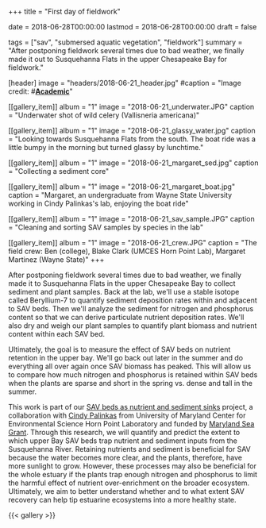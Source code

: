 +++
title = "First day of fieldwork"

date = 2018-06-28T00:00:00 
lastmod = 2018-06-28T00:00:00
draft = false

tags = ["sav", "submersed aquatic vegetation", "fieldwork"]
summary = "After postponing fieldwork several times due to bad weather, we finally made it out to Susquehanna Flats in the upper Chesapeake Bay for fieldwork."


[header]
image = "headers/2018-06-21_header.jpg"
#caption = "Image credit: #[**Academic**](https://github.com/gcushen/hugo-academic/)"

[[gallery_item]]
album = "1"
image = "2018-06-21_underwater.JPG"
caption = "Underwater shot of wild celery (Vallisneria americana)"

[[gallery_item]]
album = "1"
image = "2018-06-21_glassy_water.jpg"
caption = "Looking towards Susquehanna Flats from the south. The boat ride was a little bumpy in the morning but turned glassy by lunchtime."

[[gallery_item]]
album = "1"
image = "2018-06-21_margaret_sed.jpg"
caption = "Collecting a sediment core"

[[gallery_item]]
album = "1"
image = "2018-06-21_margaret_boat.jpg"
caption = "Margaret, an undergraduate from Wayne State University working in Cindy Palinkas's lab, enjoying the boat ride"

[[gallery_item]]
album = "1"
image = "2018-06-21_sav_sample.JPG"
caption = "Cleaning and sorting SAV samples by species in the lab"

[[gallery_item]]
album = "1"
image = "2018-06-21_crew.JPG"
caption = "The field crew: Ben (college), Blake Clark (UMCES Horn Point Lab), Margaret Martinez (Wayne State)"
+++

After postponing fieldwork several times due to bad weather, we finally made it to Susquehanna Flats in the upper Chesapeake Bay to collect sediment and plant samples. Back at the lab, we'll use a stable isotope called Beryllium-7 to quantify sediment deposition rates within and adjacent to SAV beds. Then we'll analyze the sediment for nitrogen and phosphorus content so that we can derive particulate nutrient deposition rates. We'll also dry and weigh our plant samples to quantify plant biomass and nutrient content within each SAV bed. 

Ultimately, the goal is to measure the effect of SAV beds on nutrient retention in the upper bay. We'll go back out later in the summer and do everything all over again once SAV biomass has peaked. This will allow us to compare how much nitrogen and phosphorus is retained within SAV beds when the plants are sparse and short in the spring vs. dense and tall in the summer.

This work is part of our [SAV beds as nutrient and sediment sinks](https://gurbisz-coastecol.netlify.com/project/2018-05-22-sav-beds-as-nutrient-and-sediment-sinks/) project, a collaboration with [Cindy Palinkas](http://www.umces.edu/cindy-palinkas) from University of Maryland Center for Environmental Science Horn Point Laboratory and funded by [Maryland Sea Grant](http://www.mdsg.umd.edu/). Through this research, we will quantify and predict the extent to which upper Bay SAV beds trap nutrient and sediment inputs from the Susquehanna River. Retaining nutrients and sediment is beneficial for SAV because the water becomes more clear, and the plants, therefore, have more sunlight to grow. However, these processes may also be beneficial for the whole estuary if the plants trap enough nitrogen and phosphorus to limit the harmful effect of nutrient over-enrichment on the broader ecosystem. Ultimately, we aim to better understand whether and to what extent SAV recovery can help tip estuarine ecosystems into a more healthy state.

{{< gallery >}}
